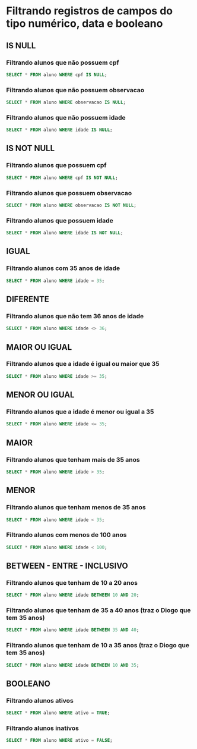 # Filtrando registros de campos do tipo numérico, data e booleano

## IS NULL

### Filtrando alunos que não possuem cpf

```sql
SELECT * FROM aluno WHERE cpf IS NULL;
```

### Filtrando alunos que não possuem observacao

```sql
SELECT * FROM aluno WHERE observacao IS NULL;
```

### Filtrando alunos que não possuem idade

```sql
SELECT * FROM aluno WHERE idade IS NULL;
```

## IS NOT NULL

### Filtrando alunos que possuem cpf

```sql
SELECT * FROM aluno WHERE cpf IS NOT NULL;
```

### Filtrando alunos que possuem observacao

```sql
SELECT * FROM aluno WHERE observacao IS NOT NULL;
```

### Filtrando alunos que possuem idade

```sql
SELECT * FROM aluno WHERE idade IS NOT NULL;
```

## IGUAL

### Filtrando alunos com 35 anos de idade

```sql
SELECT * FROM aluno WHERE idade = 35;
```

## DIFERENTE

### Filtrando alunos que não tem 36 anos de idade

```sql
SELECT * FROM aluno WHERE idade <> 36;
```

## MAIOR OU IGUAL

### Filtrando alunos que a idade é igual ou maior que 35

```sql
SELECT * FROM aluno WHERE idade >= 35;
```

## MENOR OU IGUAL

### Filtrando alunos que a idade é menor ou igual a 35

```sql
SELECT * FROM aluno WHERE idade <= 35;
```

## MAIOR

### Filtrando alunos que tenham mais de 35 anos

```sql
SELECT * FROM aluno WHERE idade > 35;
```

## MENOR

### Filtrando alunos que tenham menos de 35 anos

```sql
SELECT * FROM aluno WHERE idade < 35;
```

### Filtrando alunos com menos de 100 anos

```sql
SELECT * FROM aluno WHERE idade < 100;
```

## BETWEEN - ENTRE - INCLUSIVO

### Filtrando alunos que tenham de 10 a 20 anos

```sql
SELECT * FROM aluno WHERE idade BETWEEN 10 AND 20;
```

### Filtrando alunos que tenham de 35 a 40 anos (traz o Diogo que tem 35 anos)

```sql
SELECT * FROM aluno WHERE idade BETWEEN 35 AND 40;
```

### Filtrando alunos que tenham de 10 a 35 anos (traz o Diogo que tem 35 anos)

```sql
SELECT * FROM aluno WHERE idade BETWEEN 10 AND 35;
```

## BOOLEANO

### Filtrando alunos ativos

```sql
SELECT * FROM aluno WHERE ativo = TRUE;
```

### Filtrando alunos inativos

```sql
SELECT * FROM aluno WHERE ativo = FALSE;
```